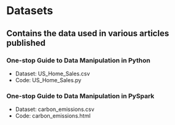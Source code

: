 # Datasets
## Contains the data used in various articles published

### One-stop Guide to Data Manipulation in Python
* Dataset: US_Home_Sales.csv
* Code: US_Home_Sales.py

### One-stop Guide to Data Manipulation in PySpark
* Dataset: carbon_emissions.csv
* Code: carbon_emissions.html
